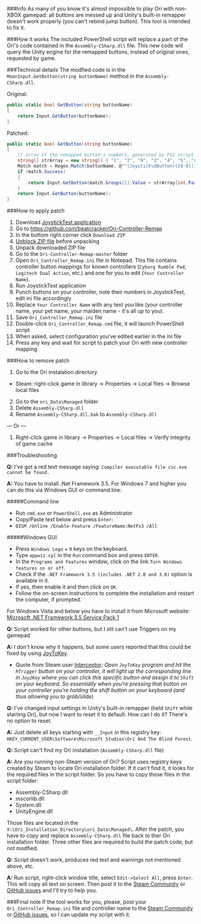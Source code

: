 ###Info
As many of you know it's almost impossible to play Ori with non-XBOX gamepad: all buttons are messed up and Unity's built-in remapper doesn't work properly (you can't rebind jump button). This tool is intended to fix it.

###How it works
The included PowerShell script will replace a part of the Ori's code contained in the `Assembly-CSharp.dll` file. This new code will query the Unity engine for the remapped buttons, instead of original ones, requested by game.

###Technical details
The modfied code is in the `MoonInput.GetButton(string buttonName)` method in the `Assembly-CSharp.dll`.

Original:
```csharp
public static bool GetButton(string buttonName)
{
    return Input.GetButton(buttonName);
}
```

Patched:
```csharp
public static bool GetButton(string buttonName)
{
    // array of the remapped button's numbers, generated by PS1 script from ini file
    string[] strArray = new string[] { "1", "2", "0", "3", "4", "5", "8", "9", "10", "11", "6", "7" };
    Match match = Regex.Match(buttonName, @"^(Joystick\dButton)([0-9]|1[0-1])$", RegexOptions.Singleline);
    if (match.Success)
    {
        return Input.GetButton(match.Groups[1].Value + strArray[int.Parse(match.Groups[2].Value)]);
    }
    return Input.GetButton(buttonName);
}
```

###How to apply patch
 1. Download [JoystickTest application]
 2. Go to https://github.com/beatcracker/Ori-Controller-Remap
 3. In the bottom right corner click `Download ZIP`
 4. [Unblock ZIP file] before unpacking
 5. Unpack downloaded ZIP file
 6. Go to the `Ori-Controller-Remap-master` folder
 7. Open `Ori_Controller_Remap.ini` file in Notepad. This file contains controller button mappings for known controllers (`Cyborg Rumble Pad`, `Logitech Dual Action`, etc.) and one for you to edit (`Your Controller Name`).
 8. Run JoystickTest application
 9. Punch buttons on your controller, note their numbers in JoystickTest, edit ini file accordingly
 10. Replace `Your Controller Name` with any text you like (your controller name, your pet name, your maiden name - it's all up to you).
 11. Save `Ori_Controller_Remap.ini` file
 12. Double-click `Ori_Controller_Remap.cmd` file, it will launch PowerShell script
 13. When asked, select configuration you've edited earlier in the ini file
 14. Press any key and wait for script to patch your Ori with new controller mapping

###How to remove patch
 1. Go to the Ori instalation directory
  * Steam: right-click game in library → Properties → Local files → Browse local files
 2. Go to the `ori_Data\Managed` folder
 3. Delete `Assembly-CSharp.dll`
 4. Rename `Assembly-CSharp.dll.bak` to `Assembly-CSharp.dll`

— Or —

 1. Right-click game in library → Properties → Local files → Verify integrity of game cache
 
###Troubleshooting

**Q:** I've got a red text message saying: `Compiler executable file csc.exe cannot be found.`

**A:** You have to install .Net Framework 3.5. For Windows 7 and higher you can do this via Windows GUI or command line:

#####Command line
* Run `cmd.exe` or `PowerShell.exe` as Administrator
* Copy/Paste text below and press `Enter`:
* `DISM /Online /Enable-Feature /FeatureName:NetFx3 /All`

#####Windows GUI
* Press `Windows Logo` + `R` keys on the keyboard.
* Type `appwiz.cpl` in the `Run` command box and press `ENTER`.
* In the `Programs and Features` window, click on the link `Turn Windows features on or off`.
* Check if the `.NET Framework 3.5 (includes .NET 2.0 and 3.0)` option is available in it.
* If yes, then enable it and then click on `OK`.
* Follow the on-screen instructions to complete the installation and restart the computer, if prompted.

For Windows Vista and below you have to install it from Microsoft website: [Microsoft .NET Framework 3.5 Service Pack 1]


**Q:** Script worked for other buttons, but I stil can't use Triggers on my gamepad

**A:** I don't know why it happens, but some users reported that this could be fixed by using [JoyToKey].

* Quote from Steam user [Interceptor]: *Open `JoyToKey` program and hit the `RTrigger` button on your controller, it will light up the corresponding line in `Joy2Key` where you can click this specific button and assign it to `Shift` on your keyboard. So essentially when you're pressing that button on your controller you're holding the shift button on your keyboard (and thus allowing you to grab/slide)*


**Q:** I've changed input settings in Unity's built-in remapper (held `Shift` while starting Ori), but now I want to reset it to default. How can I do it? There's no option to reset.

**A:** Just delete all keys starting with `__Input` in this registry key: `HKEY_CURRENT_USER\Software\Microsoft Studios\Ori And The Blind Forest`.


**Q:** Script can't find my Ori installation (`Assembly-CSharp.dll` file)

**A:** Are you running non-Steam version of Ori? Script uses registry keys created by Steam to locate Ori installation folder. If it can't find it, it looks for the required files in the script folder. So you have to copy those files in the script folder:

 * Assembly-CSharp.dll
 * mscorlib.dll
 * System.dll
 * UnityEngine.dll

Those files are located in the `X:\Ori_Installation_Directory\ori_Data\Managed\`. After the patch, you have to copy and replace `Assembly-CSharp.dll` file back to ther Ori installation folder. Three other files are required to build the patch code, but not modfied.


**Q:** Script doesn't work, produces red text and warnings not mentioned above, etc.

**A:** Run script, right-click window title, select `Edit->Select All`, press `Enter`. This will copy all text on screen. Then post it to the [Steam Community] or [GitHub issues] and I'll try to help you.



###Final note
If the tool works for you, please, post your `Ori_Controller_Remap.ini` file and controller name to the [Steam Community] or [GitHub issues], so I can update my script with it.

[Unblock ZIP file]:https://blogs.msdn.microsoft.com/delay/p/unblockingdownloadedfile/
[JoystickTest application]:http://www.planetpointy.co.uk/joystick-test-application
[Steam Community]:http://steamcommunity.com/app/261570/discussions/0/530646080852232829/
[GitHub issues]:https://github.com/beatcracker/Ori-Controller-Remap/issues
[Microsoft .NET Framework 3.5 Service Pack 1]:https://www.microsoft.com/en-us/download/details.aspx?id=22
[JoyToKey]:http://joytokey.net
[Interceptor]:https://steamcommunity.com/app/261570/discussions/0/530646080852232829/#c537405286641246722
